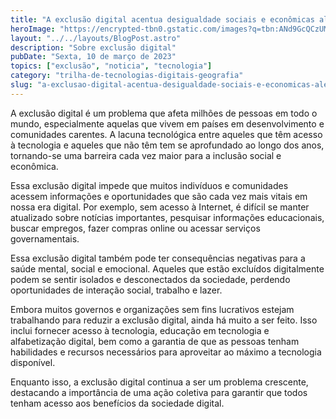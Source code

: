 ```yaml
---
title: "A exclusão digital acentua desigualdade sociais e econômicas alertam especialistas"
heroImage: "https://encrypted-tbn0.gstatic.com/images?q=tbn:ANd9GcQCzUMbFW6dc4GGIEKshAYgMKgwTH2chAKfgQ&usqp=CAU"
layout: "../../layouts/BlogPost.astro"
description: "Sobre exclusão digital"
pubDate: "Sexta, 10 de março de 2023"
topics: ["exclusão", "noticia", "tecnologia"]
category: "trilha-de-tecnologias-digitais-geografia"
slug: "a-exclusao-digital-acentua-desigualdade-sociais-e-economicas-alertam-especialistas"
---
```


A exclusão digital é um problema que afeta milhões de pessoas em todo o mundo, especialmente aquelas que vivem em países em desenvolvimento e comunidades carentes. A lacuna tecnológica entre aqueles que têm acesso à tecnologia e aqueles que não têm tem se aprofundado ao longo dos anos, tornando-se uma barreira cada vez maior para a inclusão social e econômica.

Essa exclusão digital impede que muitos indivíduos e comunidades acessem informações e oportunidades que são cada vez mais vitais em nossa era digital. Por exemplo, sem acesso à Internet, é difícil se manter atualizado sobre notícias importantes, pesquisar informações educacionais, buscar empregos, fazer compras online ou acessar serviços governamentais.

Essa exclusão digital também pode ter consequências negativas para a saúde mental, social e emocional. Aqueles que estão excluídos digitalmente podem se sentir isolados e desconectados da sociedade, perdendo oportunidades de interação social, trabalho e lazer.

Embora muitos governos e organizações sem fins lucrativos estejam trabalhando para reduzir a exclusão digital, ainda há muito a ser feito. Isso inclui fornecer acesso à tecnologia, educação em tecnologia e alfabetização digital, bem como a garantia de que as pessoas tenham habilidades e recursos necessários para aproveitar ao máximo a tecnologia disponível.

Enquanto isso, a exclusão digital continua a ser um problema crescente, destacando a importância de uma ação coletiva para garantir que todos tenham acesso aos benefícios da sociedade digital.